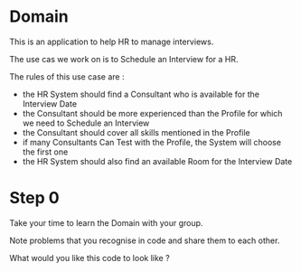 # Domain
This is an application to help HR to manage interviews.

The use cas we work on is to Schedule an Interview for a HR.

The rules of this use case are :
 - the HR System should find a Consultant who is available for the Interview Date
 - the Consultant should be more experienced than the Profile for which we need to Schedule an Interview
 - the Consultant should cover all skills mentioned in the Profile
 - if many Consultants Can Test with the Profile, the System will choose the first one
 - the HR System should also find an available Room for the Interview Date

# Step 0
Take your time to learn the Domain with your group.

Note problems that you recognise in code and share them to each other.

What would you like this code to look like ?